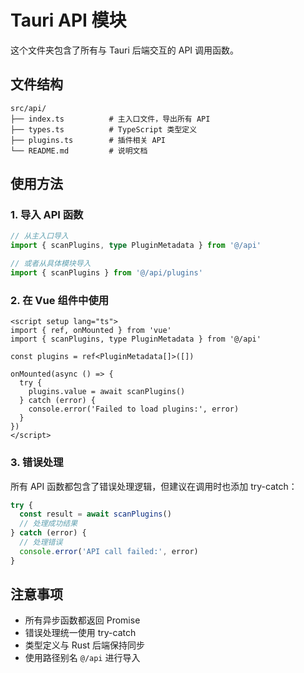 # Tauri API 模块

这个文件夹包含了所有与 Tauri 后端交互的 API 调用函数。

## 文件结构

```
src/api/
├── index.ts          # 主入口文件，导出所有 API
├── types.ts          # TypeScript 类型定义
├── plugins.ts        # 插件相关 API
└── README.md         # 说明文档
```

## 使用方法

### 1. 导入 API 函数

```typescript
// 从主入口导入
import { scanPlugins, type PluginMetadata } from '@/api'

// 或者从具体模块导入
import { scanPlugins } from '@/api/plugins'
```

### 2. 在 Vue 组件中使用

```vue
<script setup lang="ts">
import { ref, onMounted } from 'vue'
import { scanPlugins, type PluginMetadata } from '@/api'

const plugins = ref<PluginMetadata[]>([])

onMounted(async () => {
  try {
    plugins.value = await scanPlugins()
  } catch (error) {
    console.error('Failed to load plugins:', error)
  }
})
</script>
```

### 3. 错误处理

所有 API 函数都包含了错误处理逻辑，但建议在调用时也添加 try-catch：

```typescript
try {
  const result = await scanPlugins()
  // 处理成功结果
} catch (error) {
  // 处理错误
  console.error('API call failed:', error)
}
```

## 注意事项

- 所有异步函数都返回 Promise
- 错误处理统一使用 try-catch
- 类型定义与 Rust 后端保持同步
- 使用路径别名 `@/api` 进行导入
